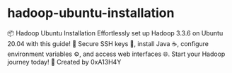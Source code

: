 # hadoop-ubuntu-installation
📦 Hadoop Ubuntu Installation Effortlessly set up Hadoop 3.3.6 on Ubuntu 20.04 with this guide! 🚀 Secure SSH keys 🔑, install Java ☕, configure environment variables ⚙️, and access web interfaces 🌐. Start your Hadoop journey today! 🎉  Created by 0xA13H4Y
